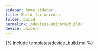 ```yaml
---
sidebar: home_sidebar
title: Build for unicorn
folder: build
permalink: /devices/unicorn/build/
device: unicorn
---
```

{% include templates/device_build.md %}
